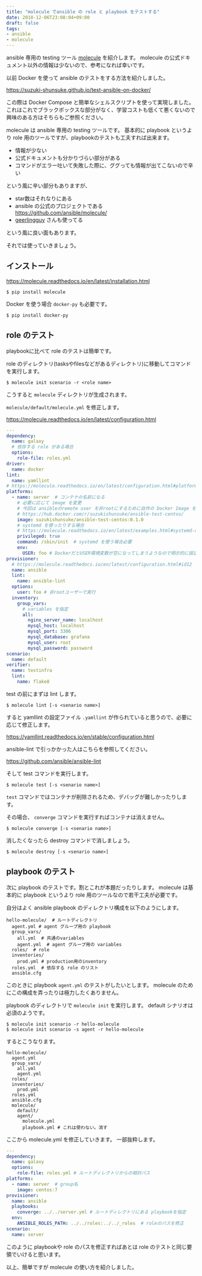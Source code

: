 ```yaml
---
title: "molecule でansible の role と playbook をテストする"
date: 2018-12-06T23:08:04+09:00
draft: false
tags:
- ansible
- molecule
---
```


ansible 専用の testing ツール [molecule](https://molecule.readthedocs.io/en/latest/index.html) を紹介します。
molecule の公式ドキュメント以外の情報は少ないので、参考になれば幸いです。

以前 Docker を使って ansible のテストをする方法を紹介しました。

https://suzuki-shunsuke.github.io/test-ansible-on-docker/

この際は Docker Compose と簡単なシェルスクリプトを使って実現しました。
これはこれでブラックボックスな部分がなく、学習コストも低くて悪くないので興味のある方はそちらもご参照ください。

molecule は ansible 専用の testing ツールです。
基本的に playbook というより role 用のツールですが、playbookのテストも工夫すれば出来ます。

* 情報が少ない
* 公式ドキュメントも分かりづらい部分がある
* コマンドがエラー吐いて失敗した際に、ググっても情報が出てこないので辛い

という風に辛い部分もありますが、

* star数はそれなりにある
* ansible の公式のプロジェクトである https://github.com/ansible/molecule/
* [geerlingguy](https://github.com/geerlingguy) さんも使ってる

という風に良い面もあります。

それでは使っていきましょう。

## インストール

https://molecule.readthedocs.io/en/latest/installation.html

```
$ pip install molecule
```

Docker を使う場合 `docker-py` も必要です。

```
$ pip install docker-py
```

## role のテスト

playbookに比べて role のテストは簡単です。

role のディレクトリ(tasksやfilesなどがあるディレクトリ)に移動してコマンドを実行します。

```
$ molecule init scenario -r <role name>
```

こうすると `molecule` ディレクトリが生成されます。

`molecule/default/molecule.yml` を修正します。

https://molecule.readthedocs.io/en/latest/configuration.html

```yaml
---
dependency:
  name: galaxy
  # 依存する role がある場合
  options:
    role-file: roles.yml
driver:
  name: docker
lint:
  name: yamllint
# https://molecule.readthedocs.io/en/latest/configuration.html#platforms
platforms:
  - name: server  # コンテナの名前になる
    # 必要に応じて image を変更
    # 今回は ansibleのremote user を非rootにするために自作の Docker Image を指定
    # https://hub.docker.com/r/suzukishunsuke/ansible-test-centos/
    image: suzukishunsuke/ansible-test-centos:0.1.0
    # systemd を使ったりする場合
    # https://molecule.readthedocs.io/en/latest/examples.html#systemd-container
    privileged: true
    command: /sbin/init  # systemd を使う場合必要
    env:
      USER: foo # DockerだとUSER環境変数が空になってしまうようなので明示的に設定
provisioner:
  # https://molecule.readthedocs.io/en/latest/configuration.html#id12
  name: ansible
  lint:
    name: ansible-lint
  options:
    user: foo # 非rootユーザーで実行
  inventory:
    group_vars:
      # variables を指定
      all:
        nginx_server_name: localhost
        mysql_host: localhost
        mysql_port: 3306
        mysql_database: grafana
        mysql_user: root
        mysql_password: password
scenario:
  name: default
verifier:
  name: testinfra
  lint:
    name: flake8
```

test の前にまずは lint します。

```
$ molecule lint [-s <senario name>]
```

すると yamllint の設定ファイル `.yamllint` が作られていると思うので、必要に応じて修正します。

https://yamllint.readthedocs.io/en/stable/configuration.html

ansible-lint で引っかかった人はこちらを参照してください。

https://github.com/ansible/ansible-lint

そして test コマンドを実行します。

```
$ molecule test [-s <senario name>]
```

`test` コマンドではコンテナが削除されるため、デバッグが難しかったりします。

その場合、 `converge` コマンドを実行すればコンテナは消えません。

```
$ molecule converge [-s <senario name>]
```

消したくなったら destroy コマンドで消しましょう。

```
$ molecule destroy [-s <senario name>]
```

## playbook のテスト

次に playbook のテストです。割とこれが本題だったりします。
molecule は基本的に playbook というより role 用のツールなので若干工夫が必要です。

自分はよく ansible playbook のディレクトリ構成を以下のようにします。

```
hello-molecule/  # ルートディレクトリ
  agent.yml # agent グループ用の playbook
  group_vars/
    all.yml  # 共通のvariables
    agent.yml  # agent グループ用の variables
  roles/  # role
  inventories/
    prod.yml # production用のinventory
  roles.yml  # 依存する role のリスト
  ansible.cfg
```

このときに playbook `agent.yml` のテストがしたいとします。
molecule のためにこの構成を弄ったりは極力したくありません。

playbook のディレクトリで `molecule init` を実行します。
default シナリオは必須のようです。

```
$ molecule init scenario -r hello-molecule
$ molecule init scenario -s agent -r hello-molecule
```

するとこうなります。

```
hello-molecule/
  agent.yml
  group_vars/
    all.yml
    agent.yml
  roles/
  inventories/
    prod.yml
  roles.yml
  ansible.cfg
  molecule/
    default/
    agent/
      molecule.yml
      playbook.yml # これは使わない。消す
```

ここから molecule.yml を修正していきます。
一部抜粋します。

```yaml
---
dependency:
  name: galaxy
  options:
    role-file: roles.yml # ルートディレクトリからの相対パス
platforms:
  - name: server  # group名
    image: centos:7
provisioner:
  name: ansible
  playbooks:
    converge: ../../server.yml # ルートディレクトリにある playbookを指定
  env:
    ANSIBLE_ROLES_PATH: ../../roles:../../_roles  # roleのパスを修正
scenario:
  name: server
```

このように playbookや role のパスを修正すればあとは role のテストと同じ要領でいけると思います。

以上、簡単ですが molecule の使い方を紹介しました。

